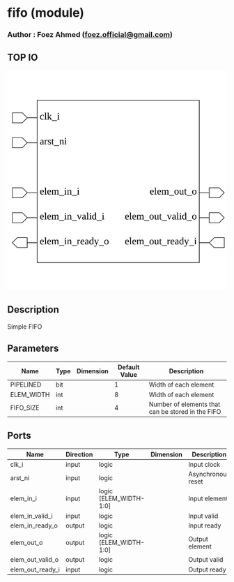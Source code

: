 # fifo (module)

### Author : Foez Ahmed (foez.official@gmail.com)

## TOP IO
<img src="./docs/rtl/fifo_top.svg">

## Description
 Simple FIFO

## Parameters
|Name|Type|Dimension|Default Value|Description|
|-|-|-|-|-|
|PIPELINED|bit||1|Width of each element|
|ELEM_WIDTH|int||8|Width of each element|
|FIFO_SIZE|int||4|Number of elements that can be stored in the FIFO|

## Ports
|Name|Direction|Type|Dimension|Description|
|-|-|-|-|-|
|clk_i|input|logic||Input clock|
|arst_ni|input|logic||Asynchronous reset|
|elem_in_i|input|logic [ELEM_WIDTH-1:0]||Input element|
|elem_in_valid_i|input|logic||Input valid|
|elem_in_ready_o|output|logic||Input ready|
|elem_out_o|output|logic [ELEM_WIDTH-1:0]||Output element|
|elem_out_valid_o|output|logic||Output valid|
|elem_out_ready_i|input|logic||Output ready|
